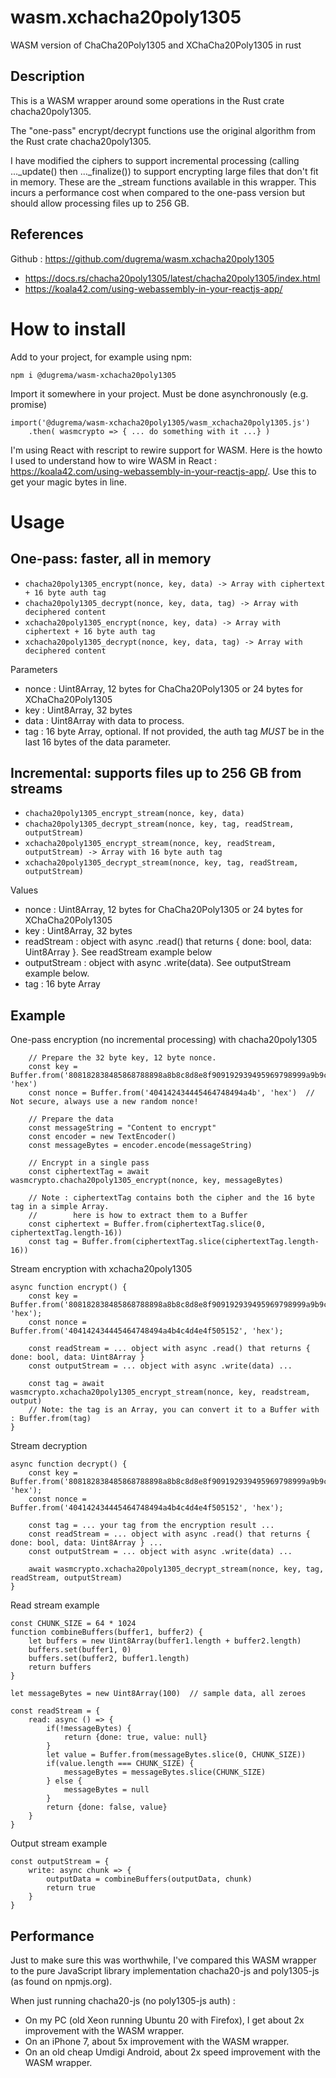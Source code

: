 # wasm.xchacha20poly1305
WASM version of ChaCha20Poly1305 and XChaCha20Poly1305 in rust

## Description

This is a WASM wrapper around some operations in the Rust crate chacha20poly1305. 

The "one-pass" encrypt/decrypt functions use the original algorithm from the Rust crate chacha20poly1305.

I have modified the ciphers to support incremental processing (calling ..._update() then ..._finalize()) to 
support encrypting large files that don't fit in memory. These are the _stream functions available in this wrapper.
This incurs a performance cost when compared to the one-pass version but should allow processing files up to 256 GB.

## References

Github : https://github.com/dugrema/wasm.xchacha20poly1305

* https://docs.rs/chacha20poly1305/latest/chacha20poly1305/index.html
* https://koala42.com/using-webassembly-in-your-reactjs-app/

# How to install

Add to your project, for example using npm:

`npm i @dugrema/wasm-xchacha20poly1305`

Import it somewhere in your project. Must be done asynchronously (e.g. promise) 

```
import('@dugrema/wasm-xchacha20poly1305/wasm_xchacha20poly1305.js')
    .then( wasmcrypto => { ... do something with it ...} )
```

I'm using React with rescript to rewire support for WASM. Here is the howto I used to understand
how to wire WASM in React : https://koala42.com/using-webassembly-in-your-reactjs-app/. Use this to get your magic
bytes in line.

# Usage

## One-pass: faster, all in memory

* `chacha20poly1305_encrypt(nonce, key, data) -> Array with ciphertext + 16 byte auth tag`
* `chacha20poly1305_decrypt(nonce, key, data, tag) -> Array with deciphered content`
* `xchacha20poly1305_encrypt(nonce, key, data) -> Array with ciphertext + 16 byte auth tag`
* `xchacha20poly1305_decrypt(nonce, key, data, tag) -> Array with deciphered content`

Parameters

* nonce : Uint8Array, 12 bytes for ChaCha20Poly1305 or 24 bytes for XChaCha20Poly1305
* key : Uint8Array, 32 bytes
* data : Uint8Array with data to process.
* tag : 16 byte Array, optional. If not provided, the auth tag *MUST* be in the last 16 bytes of the data parameter.

## Incremental: supports files up to 256 GB from streams

* `chacha20poly1305_encrypt_stream(nonce, key, data)`
* `chacha20poly1305_decrypt_stream(nonce, key, tag, readStream, outputStream)`
* `xchacha20poly1305_encrypt_stream(nonce, key, readStream, outputStream) -> Array with 16 byte auth tag`
* `xchacha20poly1305_decrypt_stream(nonce, key, tag, readStream, outputStream) `

Values

* nonce : Uint8Array, 12 bytes for ChaCha20Poly1305 or 24 bytes for XChaCha20Poly1305
* key : Uint8Array, 32 bytes
* readStream : object with async .read() that returns { done: bool, data: Uint8Array }. See readStream example below
* outputStream : object with async .write(data). See outputStream example below.
* tag : 16 byte Array

## Example

One-pass encryption (no incremental processing) with chacha20poly1305
```
    // Prepare the 32 byte key, 12 byte nonce.
    const key = Buffer.from('808182838485868788898a8b8c8d8e8f909192939495969798999a9b9c9d9e9f', 'hex')
    const nonce = Buffer.from('404142434445464748494a4b', 'hex')  // Not secure, always use a new random nonce! 

    // Prepare the data
    const messageString = "Content to encrypt"
    const encoder = new TextEncoder()
    const messageBytes = encoder.encode(messageString)
    
    // Encrypt in a single pass
    const ciphertextTag = await wasmcrypto.chacha20poly1305_encrypt(nonce, key, messageBytes)

    // Note : ciphertextTag contains both the cipher and the 16 byte tag in a simple Array. 
    //        here is how to extract them to a Buffer
    const ciphertext = Buffer.from(ciphertextTag.slice(0, ciphertextTag.length-16))
    const tag = Buffer.from(ciphertextTag.slice(ciphertextTag.length-16))
```

Stream encryption with xchacha20poly1305
```
async function encrypt() {
    const key = Buffer.from('808182838485868788898a8b8c8d8e8f909192939495969798999a9b9c9d9e9f', 'hex');
    const nonce = Buffer.from('404142434445464748494a4b4c4d4e4f505152', 'hex');
    
    const readStream = ... object with async .read() that returns { done: bool, data: Uint8Array }
    const outputStream = ... object with async .write(data) ...
    
    const tag = await wasmcrypto.xchacha20poly1305_encrypt_stream(nonce, key, readstream, output)
    // Note: the tag is an Array, you can convert it to a Buffer with : Buffer.from(tag) 
}
```

Stream decryption
```
async function decrypt() {
    const key = Buffer.from('808182838485868788898a8b8c8d8e8f909192939495969798999a9b9c9d9e9f', 'hex');
    const nonce = Buffer.from('404142434445464748494a4b4c4d4e4f505152', 'hex');

    const tag = ... your tag from the encryption result ... 
    const readStream = ... object with async .read() that returns { done: bool, data: Uint8Array } ...
    const outputStream = ... object with async .write(data) ...
    
    await wasmcrypto.xchacha20poly1305_decrypt_stream(nonce, key, tag, readStream, outputStream)
}
```

Read stream example 
```
const CHUNK_SIZE = 64 * 1024
function combineBuffers(buffer1, buffer2) {
    let buffers = new Uint8Array(buffer1.length + buffer2.length)
    buffers.set(buffer1, 0)
    buffers.set(buffer2, buffer1.length)
    return buffers
}

let messageBytes = new Uint8Array(100)  // sample data, all zeroes

const readStream = {
    read: async () => {
        if(!messageBytes) {
            return {done: true, value: null}
        }
        let value = Buffer.from(messageBytes.slice(0, CHUNK_SIZE))
        if(value.length === CHUNK_SIZE) {
            messageBytes = messageBytes.slice(CHUNK_SIZE)
        } else {
            messageBytes = null
        }
        return {done: false, value}
    }
}
```

Output stream example
```
const outputStream = {
    write: async chunk => {
        outputData = combineBuffers(outputData, chunk)
        return true
    }
}
```

## Performance

Just to make sure this was worthwhile, I've compared this WASM wrapper to the pure JavaScript library implementation
chacha20-js and poly1305-js (as found on npmjs.org).

When just running chacha20-js (no poly1305-js auth) :

* On my PC (old Xeon running Ubuntu 20 with Firefox), I get about 2x improvement with the WASM wrapper.
* On an iPhone 7, about 5x improvement with the WASM wrapper.
* On an old cheap Umdigi Android, about 2x speed improvement with the WASM wrapper.
